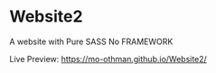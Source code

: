 # Website2
A website with Pure SASS No FRAMEWORK

Live Preview:
https://mo-othman.github.io/Website2/
